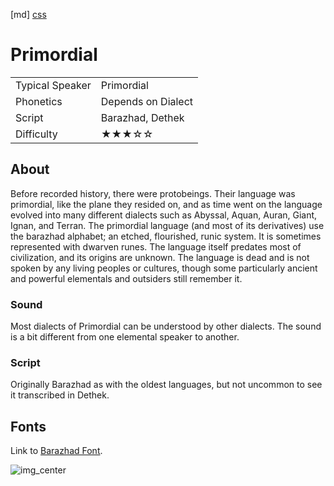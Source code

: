 [md]
[css](-OCVFMyYfsylqoZPiW6l)

# Primordial

|                 |                    |
| :-------------- | :----------------- |
| Typical Speaker | Primordial         |
| Phonetics       | Depends on Dialect |
| Script          | Barazhad, Dethek   |
| Difficulty      | ★★★☆☆              |

<div style="display: none;">
<!-- ★ ☆ -->
</div>

## About

Before recorded history, there were protobeings. Their language was primordial, like the plane they resided on, and as time went on the language evolved into many different dialects such as Abyssal, Aquan, Auran, Giant, Ignan, and Terran. The primordial language (and most of its derivatives) use the barazhad alphabet; an etched, flourished, runic system. It is sometimes represented with dwarven runes. The language itself predates most of civilization, and its origins are unknown. The language is dead and is not spoken by any living peoples or cultures, though some particularly ancient and powerful elementals and outsiders still remember it. 

### Sound

Most dialects of Primordial can be understood by other dialects. The sound is a bit different from one elemental speaker to another.

### Script

Originally Barazhad as with the oldest languages, but not uncommon to see it transcribed in Dethek.

## Fonts

Link to [Barazhad Font](https://github.com/Tougher-Together-Gaming/default-game-assets/blob/main/fonts/barazhad.zip).

![img_center](https://raw.githubusercontent.com/Tougher-Together-Gaming/default-game-assets/refs/heads/main/fonts/images/barazhad-font-charmap.png)

<div style="display: none;" id="easySpeakWords">
iram, sylve, bloop, loknok, loowoonu, crakeen, crieayk, hatlooshtim, yotfalakris
</div>

